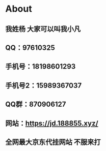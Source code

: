 # About
## 我姓杨 大家可以叫我小凡
## QQ：97610325
## 手机号：18198601293
## 手机号2：15989367037
## QQ群：870906127
## 网站：https://jd.188855.xyz/
## 全网最大京东代挂网站 不服来打
